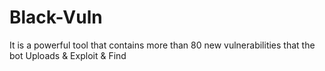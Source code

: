 # Black-Vuln
It is a powerful tool that contains more than 80 new vulnerabilities that the bot Uploads &amp; Exploit &amp; Find
